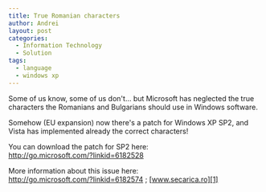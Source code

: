 ```yaml
---
title: True Romanian characters
author: Andrei
layout: post
categories:
  - Information Technology
  - Solution
tags:
  - language
  - windows xp
---
```

Some of us know, some of us don't… but Microsoft has neglected the true characters the Romanians and Bulgarians should use in Windows software.

Somehow (EU expansion) now there's a patch for Windows XP SP2, and Vista has implemented already the correct characters!

You can download the patch for SP2 here:  
<http://go.microsoft.com/?linkid=6182528>

More information about this issue here:  
<http://go.microsoft.com/?linkid=6182574> ; [www.secarica.ro][1]

 [1]: http://www.secarica.ro/